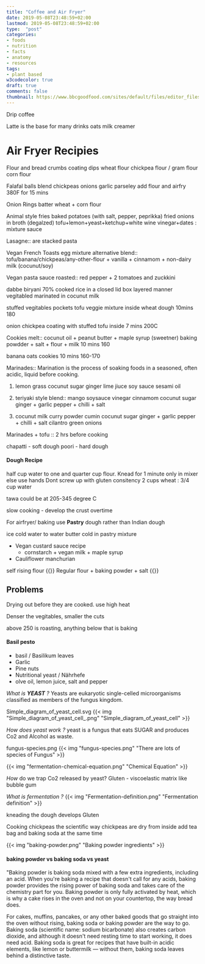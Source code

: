 ```yaml
---
title: "Coffee and Air Fryer"
date: 2019-05-08T23:48:59+02:00
lastmod: 2019-05-08T23:48:59+02:00
type:  "post"
categories:
- foods
- nutrition
- facts
- anatomy
- resources
tags:
- plant based
w3codecolor: true
draft: true
comments: false
thumbnail: https://www.bbcgoodfood.com/sites/default/files/editor_files/2017/11/plant-based-diet-guide-main-image-700-350.jpg
---
```



Drip coffee

Latte is the base for many drinks
    oats milk creamer

# Air Fryer Recipies

Flour and bread crumbs coating dips
    wheat flour
    chickpea flour / gram flour
    corn flour

Falafal balls
    blend
        chickpeas
        onions
        garlic
        parseley
    add flour and
    airfry 380F for 15 mins

Onion Rings
    batter
        wheat + corn flour

Animal style fries
    baked potatoes (with salt, pepper, peprikka)
    fried onions in broth (degalzed)
    tofu+lemon+yeast+ketchup+white wine vinegar+dates : mixture sauce


Lasagne::
    are stacked pasta


Vegan French Toasts
    egg mixture alternative
        blend:: tofu/banana/chickpeas/any-other-flour + vanilla + cinnamom + non-dairy milk (cocunut/soy)

Vegan pasta sauce
    roasted:: red pepper + 2 tomatoes and zuckkini

dabbe biryani
    70% cooked rice
    in a closed lid box layered manner
    vegitabled marinated in cocunut milk

stuffed vegitables pockets
    tofu veggie mixture
    inside wheat dough
    10mins 180

onion chickpea coating with stuffed tofu inside
    7 mins 200C

Cookies
    melt:: cocunut oil + peanut butter + maple syrup (sweetner)
    baking powdder + salt + flour + milk
    10 mins 160

banana oats cookies
    10 mins 160-170

Marinades::
    Marination is the process of soaking foods in a seasoned, often acidic, liquid before cooking.

1. lemon grass
    cocunut sugar
    ginger
    lime jiuce
    soy sauce
    sesami oil

2. teriyaki style
    blend::
        mango
        soysauce
        vinegar
        cinnamom
        cocunut sugar
    ginger + garlic
    pepper + chilli + salt

3. cocunut milk
    curry powder
    cumin
    cocunut sugar
    ginger + garlic
    pepper + chilli + salt
    cilantro
    green onions

Marinades + tofu :: 2 hrs before cooking

chapatti - soft dough
poori - hard dough

#### Dough Recipe

half cup water to one and quarter cup flour.
Knead for 1 minute only in mixer
else use hands
Dont screw up with gluten consitency
2 cups wheat : 3/4 cup water

tawa could be at 205-345 degree C

slow cooking - develop the crust overtime

For airfryer/ baking use **Pastry** dough rather than Indian dough

ice cold water to water butter cold in pastry mixture

* Vegan custard sauce recipe
  * cornstarch + vegan milk + maple syrup
* Cauliflower manchurian

self rising flour
  {{<def>}}
    Regular flour + baking powder + salt
  {{<def>}}


## Problems

Drying out before they are cooked.
    use high heat

Denser the vegitables, smaller the cuts

above 250 is roasting, anything below that is baking

#### Basil pesto

* basil / Basilikum leaves
* Garlic
* Pine nuts
* Nutritional yeast / Nährhefe
* olve oil, lemon juice, salt and pepper


*What is **YEAST** ?*
Yeasts are eukaryotic single-celled microorganisms classified as members of the fungus kingdom.

Simple_diagram_of_yeast_cell.svg
{{< img "Simple_diagram_of_yeast_cell_.png" "Simple_diagram_of_yeast_cell" >}}

*How does yeast work ?*
yeast is a fungus that eats SUGAR and produces Co2 and Alcohol as waste.

fungus-species.png
{{< img "fungus-species.png" "There are lots of species of Fungus" >}}

{{< img "fermentation-chemical-equation.png" "Chemical Equation" >}}

*How* do we trap Co2 released by yeast?
Gluten - viscoelastic matrix
like bubble gum

*What is fermentation ?*
{{< img "Fermentation-definition.png" "Fermentation definition" >}}

kneading the dough develops Gluten

Cooking chickpeas the scientific way
    chickpeas are dry from inside
    add tea bag and baking soda at the same time

{{< img "baking-powder.png" "Baking powder ingredients" >}}

#### baking powder vs baking soda vs yeast
"Baking powder is baking soda mixed with a few extra ingredients, including an acid. When you're baking a recipe that doesn't call for any acids, baking powder provides the rising power of baking soda and takes care of the chemistry part for you. Baking powder is only fully activated by heat, which is why a cake rises in the oven and not on your countertop, the way bread does.

For cakes, muffins, pancakes, or any other baked goods that go straight into the oven without rising, baking soda or baking powder are the way to go. Baking soda (scientific name: sodium bicarbonate) also creates carbon dioxide, and although it doesn't need resting time to start working, it does need acid. Baking soda is great for recipes that have built-in acidic elements, like lemon or buttermilk — without them, baking soda leaves behind a distinctive taste.



